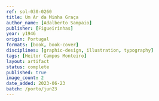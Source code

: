 ```yaml
---
ref: sol-030-0260
title: Um Ar da Minha Graça
author_name: [Adalberto Sampaio]
publisher: [Figueirinhas]
year: y1946
origin: Portugal
formats: [book, book-cover]
disciplines: [graphic-design, illustration, typography]
tags: [Heitor Campos Monteiro]
layout: artifact
status: complete
published: true
image_count: 2
date_added: 2023-06-23
batch: /porto/jun23
---
```

